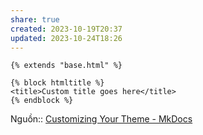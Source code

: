 ```yaml
---
share: true
created: 2023-10-19T20:37
updated: 2023-10-24T18:26
---
```

```django
{% extends "base.html" %}

{% block htmltitle %}
<title>Custom title goes here</title>
{% endblock %}
```
Nguồn:: [Customizing Your Theme - MkDocs](https://www.mkdocs.org/user-guide/customizing-your-theme/#overriding-template-blocks)